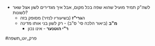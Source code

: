 * לשה"ק תמיד מועיל שהוא שפה בכל מקום, אבל איך מגדירים לשון אצל שאר לשונות?
	* ה**גרי"ז** (בשיעוריו לנזיר) מסופק בזה
	* **מ"ב** (ביאור הלכה סי' ס"ב) - רק לשון בני אותו מדינה
		* **ר"י הוטנער** - אינו נכון

#פרק_יוט_תשפה 